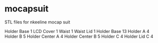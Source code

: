 # mocapsuit

STL files for nkeeline mocap suit

Holder Base      1
LCD Cover        1
Waist           1
Waist Lid       1
Holder Base     13
Holder A        4
Holder B         5
Holder Center A  4
Holder Center B  5
Holder C          4
Holder Lid C      4
